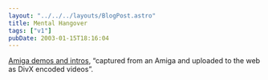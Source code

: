 ```yaml
---
layout: "../../../layouts/BlogPost.astro"
title: Mental Hangover
tags: ["v1"]
pubDate: 2003-01-15T18:16:04
---
```


[Amiga demos and intros][1], &#8220;captured from an Amiga and uploaded to the web as DivX encoded videos&#8221;.

[1]: http://omr.planet-d.net/amidemos/
